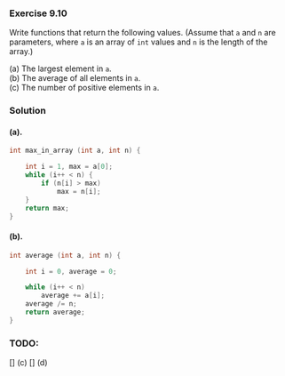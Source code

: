 ### Exercise 9.10
Write functions that return the following values. (Assume that `a` and `n` are
parameters, where `a` is an array of `int` values and `n` is the length of the
array.)

(a) The largest element in `a`.  
(b) The average of all elements in `a`.  
(c) The number of positive elements in `a`.

### Solution

#### (a).

```c
int max_in_array (int a, int n) {

    int i = 1, max = a[0];
    while (i++ < n) {
        if (n[i] > max)
            max = n[i];
    }
    return max;
}
```

#### (b).

```c
int average (int a, int n) {

    int i = 0, average = 0;

    while (i++ < n)
        average += a[i];
    average /= n;
    return average;
}
```

### TODO:
[] (c)
[] (d)
